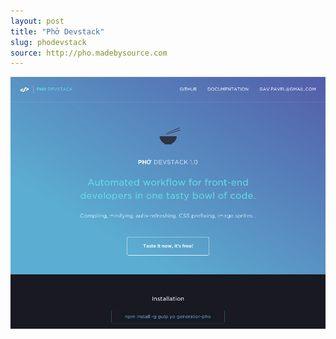 ```yaml
---
layout: post
title: "Phở Devstack"
slug: phodevstack
source: http://pho.madebysource.com
---
```


<img src="/screenshots/phodevstack.png">
